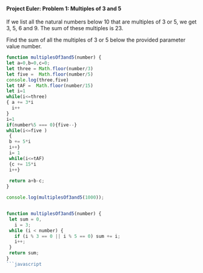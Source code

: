 #### Project Euler: Problem 1: Multiples of 3 and 5
If we list all the natural numbers below 10 that are multiples of 3 or 5, we get 3, 5, 6 and 9. The sum of these multiples is 23.

Find the sum of all the multiples of 3 or 5 below the provided parameter value number.
```javascript
function multiplesOf3and5(number) {
let a=0,b=0,c=0;
let three = Math.floor(number/3)
let five =  Math.floor(number/5)
console.log(three,five)
let tAF =  Math.floor(number/15)
let i=1
while(i<=three)
{ a += 3*i
  i++
}
i=1
if(number%5 === 0){five--}
while(i<=five )
 {
 b += 5*i
 i++}
 i= 1
 while(i<=tAF)
 {c += 15*i
 i++}
 
 return a+b-c;
}

console.log(multiplesOf3and5(1000));


function multiplesOf3and5(number) {
 let sum = 0,
   i = 3;
 while (i < number) {
   if (i % 3 == 0 || i % 5 == 0) sum += i;
   i++;
 }
 return sum;
}
```javascript
